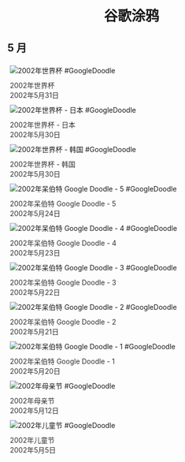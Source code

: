 
<h1 align="center"> 谷歌涂鸦 </h1>




## 5 月

<div class="image">


<img src="//www.google.com/logos/2002/worldcup.gif" alt="2002年世界杯 #GoogleDoodle" style="margin: 5px"/>
<div class="info" style="font-size: 14px; color:#333333; margin:5px"><div class="title">2002年世界杯</div><div class="date">2002年5月31日</div></div>

<img src="//www.google.com/logos/2002/worldcup_ja.gif" alt="2002年世界杯 - 日本 #GoogleDoodle" style="margin: 5px"/>
<div class="info" style="font-size: 14px; color:#333333; margin:5px"><div class="title">2002年世界杯 - 日本</div><div class="date">2002年5月30日</div></div>

<img src="//www.google.com/logos/2002/worldcup_kr.gif" alt="2002年世界杯 - 韩国 #GoogleDoodle" style="margin: 5px"/>
<div class="info" style="font-size: 14px; color:#333333; margin:5px"><div class="title">2002年世界杯 - 韩国</div><div class="date">2002年5月30日</div></div>

<img src="//www.google.com/logos/2002/dilbert00.gif" alt="2002年呆伯特 Google Doodle - 5 #GoogleDoodle" style="margin: 5px"/>
<div class="info" style="font-size: 14px; color:#333333; margin:5px"><div class="title">2002年呆伯特 Google Doodle - 5</div><div class="date">2002年5月24日</div></div>

<img src="//www.google.com/logos/2002/dilbertiv.gif" alt="2002年呆伯特 Google Doodle - 4 #GoogleDoodle" style="margin: 5px"/>
<div class="info" style="font-size: 14px; color:#333333; margin:5px"><div class="title">2002年呆伯特 Google Doodle - 4</div><div class="date">2002年5月23日</div></div>

<img src="//www.google.com/logos/2002/dilbertgoo.gif" alt="2002年呆伯特 Google Doodle - 3 #GoogleDoodle" style="margin: 5px"/>
<div class="info" style="font-size: 14px; color:#333333; margin:5px"><div class="title">2002年呆伯特 Google Doodle - 3</div><div class="date">2002年5月22日</div></div>

<img src="//www.google.com/logos/2002/dilberttwo.gif" alt="2002年呆伯特 Google Doodle - 2 #GoogleDoodle" style="margin: 5px"/>
<div class="info" style="font-size: 14px; color:#333333; margin:5px"><div class="title">2002年呆伯特 Google Doodle - 2</div><div class="date">2002年5月21日</div></div>

<img src="//www.google.com/logos/2002/dilbert1.gif" alt="2002年呆伯特 Google Doodle - 1 #GoogleDoodle" style="margin: 5px"/>
<div class="info" style="font-size: 14px; color:#333333; margin:5px"><div class="title">2002年呆伯特 Google Doodle - 1</div><div class="date">2002年5月20日</div></div>

<img src="//www.google.com/logos/2002/mothers_day02.gif" alt="2002年母亲节 #GoogleDoodle" style="margin: 5px"/>
<div class="info" style="font-size: 14px; color:#333333; margin:5px"><div class="title">2002年母亲节</div><div class="date">2002年5月12日</div></div>

<img src="//www.google.com/logos/2002/childrens_day02.gif" alt="2002年儿童节 #GoogleDoodle" style="margin: 5px"/>
<div class="info" style="font-size: 14px; color:#333333; margin:5px"><div class="title">2002年儿童节</div><div class="date">2002年5月5日</div></div>

</div>








